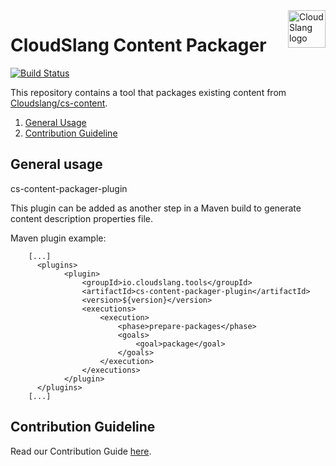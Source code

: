 <a href="http://cloudslang.io/">
    <img src="https://camo.githubusercontent.com/ece898cfb3a9cc55353e7ab5d9014cc314af0234/687474703a2f2f692e696d6775722e636f6d2f696849353630562e706e67" alt="CloudSlang logo" title="CloudSlang" align="right" height="60"/>
</a>

CloudSlang Content Packager
============================

[![Build Status](https://travis-ci.org/CloudSlang/cs-content-packager.svg?branch=master)](https://travis-ci.org/CloudSlang/cs-content-packager)


This repository contains a tool that packages existing content from [Cloudslang/cs-content](https://github.com/CloudSlang/cs-content).

1. [General Usage](#general-usage)
2. [Contribution Guideline](#contribution-guideline)

<a name="general-usage"/>

## General usage

cs-content-packager-plugin 

This plugin can be added as another step in a Maven build to generate content description properties file. 

Maven plugin example:

```
    [...]
      <plugins>
            <plugin>
                <groupId>io.cloudslang.tools</groupId>
                <artifactId>cs-content-packager-plugin</artifactId>
                <version>${version}</version>
                <executions>
                    <execution>
                        <phase>prepare-packages</phase>
                        <goals>
                            <goal>package</goal>
                        </goals>
                    </execution>
                </executions>
            </plugin>
      </plugins>
    [...]
``` 
   
<a name="contribution-guideline"/>                                       
                                       
## Contribution Guideline
                                       
Read our Contribution Guide [here](CONTRIBUTING.md).                                       
                              